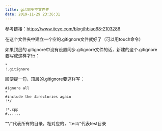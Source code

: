 ```yaml
---
title: git同步空文件夹
date: 2019-11-29 23:36:31
---
```


参考链接：https://www.iteye.com/blog/hbiao68-2103286

在这个文件夹中建立一个空的.gitignore文件就好了（可以用touch命令）

如果顶层的.gitignore中没有设置同步.gitignore文件的话，新建的这个.gitignore要写成这样才行：

```gitignore
*
!.gitignore
```

顺便提一句，顶层的.gitignore要这样写：

```gitignore
#ignore all
*
#include the directories again
!*/

!*.cpp
#......
```

“*/”代表所有的目录。相对应的，“test/”代表test目录

